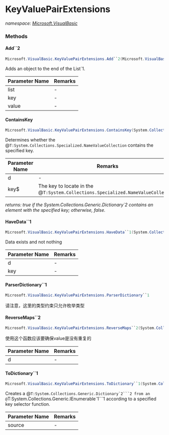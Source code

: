 ﻿# KeyValuePairExtensions
_namespace: [Microsoft.VisualBasic](./index.md)_





### Methods

#### Add``2
```csharp
Microsoft.VisualBasic.KeyValuePairExtensions.Add``2(Microsoft.VisualBasic.Language.List{Microsoft.VisualBasic.ComponentModel.Collection.Generic.KeyValuePairObject{``0,``1}}@,``0,``1)
```
Adds an object to the end of the List`1.

|Parameter Name|Remarks|
|--------------|-------|
|list|-|
|key|-|
|value|-|


#### ContainsKey
```csharp
Microsoft.VisualBasic.KeyValuePairExtensions.ContainsKey(System.Collections.Specialized.NameValueCollection,System.String)
```
Determines whether the @``T:System.Collections.Specialized.NameValueCollection`` contains the specified key.

|Parameter Name|Remarks|
|--------------|-------|
|d|-|
|key$|The key to locate in the @``T:System.Collections.Specialized.NameValueCollection``|


_returns: true if the System.Collections.Generic.Dictionary`2 contains an element with
 the specified key; otherwise, false._

#### HaveData``1
```csharp
Microsoft.VisualBasic.KeyValuePairExtensions.HaveData``1(System.Collections.Generic.Dictionary{``0,System.String},``0)
```
Data exists and not nothing

|Parameter Name|Remarks|
|--------------|-------|
|d|-|
|key|-|


#### ParserDictionary``1
```csharp
Microsoft.VisualBasic.KeyValuePairExtensions.ParserDictionary``1
```
请注意，这里的类型约束只允许枚举类型

#### ReverseMaps``2
```csharp
Microsoft.VisualBasic.KeyValuePairExtensions.ReverseMaps``2(System.Collections.Generic.Dictionary{``0,``1},System.Boolean)
```
使用这个函数应该要确保value是没有重复的

|Parameter Name|Remarks|
|--------------|-------|
|d|-|


#### ToDictionary``1
```csharp
Microsoft.VisualBasic.KeyValuePairExtensions.ToDictionary``1(System.Collections.Generic.IEnumerable{``0})
```
Creates a @``T:System.Collections.Generic.Dictionary`2```2 from an @``T:System.Collections.Generic.IEnumerable`1```1
 according to a specified key selector function.

|Parameter Name|Remarks|
|--------------|-------|
|source|-|



